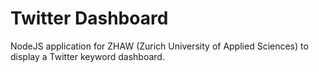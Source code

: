 # Twitter Dashboard

NodeJS application for ZHAW (Zurich University of Applied Sciences) to display a Twitter keyword dashboard.
